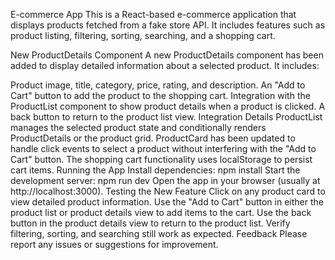 E-commerce App
This is a React-based e-commerce application that displays products fetched from a fake store API. It includes features such as product listing, filtering, sorting, searching, and a shopping cart.

New ProductDetails Component
A new ProductDetails component has been added to display detailed information about a selected product. It includes:

Product image, title, category, price, rating, and description.
An "Add to Cart" button to add the product to the shopping cart.
Integration with the ProductList component to show product details when a product is clicked.
A back button to return to the product list view.
Integration Details
ProductList manages the selected product state and conditionally renders ProductDetails or the product grid.
ProductCard has been updated to handle click events to select a product without interfering with the "Add to Cart" button.
The shopping cart functionality uses localStorage to persist cart items.
Running the App
Install dependencies:
npm install
Start the development server:
npm run dev
Open the app in your browser (usually at http://localhost:3000).
Testing the New Feature
Click on any product card to view detailed product information.
Use the "Add to Cart" button in either the product list or product details view to add items to the cart.
Use the back button in the product details view to return to the product list.
Verify filtering, sorting, and searching still work as expected.
Feedback
Please report any issues or suggestions for improvement.
